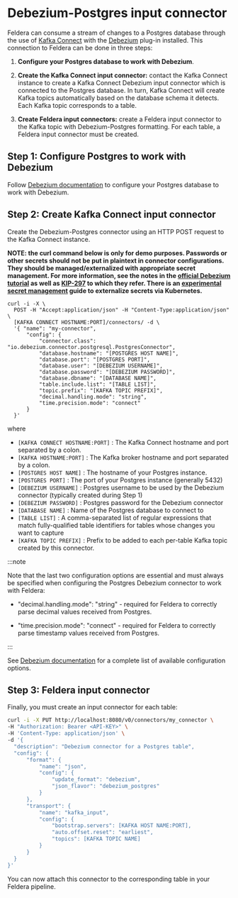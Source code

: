 # Debezium-Postgres input connector

Feldera can consume a stream of changes to a Postgres database through the use of
[Kafka Connect](https://docs.confluent.io/platform/current/connect/index.html)
with the [Debezium](https://debezium.io/) plug-in installed.
This connection to Feldera can be done in three steps:

1. **Configure your Postgres database to work with Debezium**.

2. **Create the Kafka Connect input connector:** contact the Kafka Connect instance
   to create a Kafka Connect Debezium input connector which is connected to the Postgres database.
   In turn, Kafka Connect will create Kafka topics automatically based on the database
   schema it detects. Each Kafka topic corresponds to a table.

3. **Create Feldera input connectors:** create a Feldera input connector to the
   Kafka topic with Debezium-Postgres formatting. For each table, a Feldera input
   connector must be created.

## Step 1: Configure Postgres to work with Debezium

Follow [Debezium documentation](https://debezium.io/documentation/reference/stable/connectors/postgresql.html#setting-up-postgresql)
to configure your Postgres database to work with Debezium.

## Step 2: Create Kafka Connect input connector

Create the Debezium-Postgres connector using an HTTP POST request to the
Kafka Connect instance.

**NOTE: the curl command below is only for demo purposes.
Passwords or other secrets should not be put in plaintext in connector configurations.
They should be managed/externalized with appropriate secret management.
For more information, see the notes in the
[official Debezium tutorial](https://debezium.io/documentation/reference/tutorial.html)
as well as [KIP-297](https://cwiki.apache.org/confluence/display/KAFKA/KIP-297%3A+Externalizing+Secrets+for+Connect+Configurations)
to which they refer. There is an [experimental secret management](../../enterprise/kubernetes-guides/secret-management) guide
to externalize secrets via Kubernetes.**

```
curl -i -X \
  POST -H "Accept:application/json" -H "Content-Type:application/json" \
  [KAFKA CONNECT HOSTNAME:PORT]/connectors/ -d \
  '{ "name": "my-connector",
      "config": {
          "connector.class": "io.debezium.connector.postgresql.PostgresConnector",
          "database.hostname": "[POSTGRES HOST NAME]",
          "database.port": "[POSTGRES PORT]",
          "database.user": "[DEBEZIUM USERNAME]",
          "database.password": "[DEBEZIUM PASSWORD]",
          "database.dbname": "[DATABASE NAME]",
          "table.include.list": "[TABLE LIST]",
          "topic.prefix": "[KAFKA TOPIC PREFIX]",
          "decimal.handling.mode": "string",
          "time.precision.mode": "connect"
      }
  }'
```

where
* `[KAFKA CONNECT HOSTNAME:PORT]` : The Kafka Connect hostname and port separated by a colon.
* `[KAFKA HOSTNAME:PORT]` : The Kafka broker hostname and port separated by a colon.
* `[POSTGRES HOST NAME]` : The hostname of your Postgres instance.
* `[POSTGRES PORT]` : The port of your Postgres instance (generally 5432)
* `[DEBEZIUM USERNAME]` : Postgres username to be used by the Debezium connector (typically created during Step 1)
* `[DEBEZIUM PASSWORD]` : Postgres password for the Debezium connector
* `[DATABASE NAME]` : Name of the Postgres database to connect to
* `[TABLE LIST]` : A comma-separated list of regular expressions that match fully-qualified table identifiers
   for tables whose changes you want to capture
* `[KAFKA TOPIC PREFIX]` : Prefix to be added to each per-table Kafka topic created by this connector.

:::note

Note that the last two configuration options are essential and must always be
specified when configuring the Postgres Debezium connector to work with Feldera:

* "decimal.handling.mode": "string" - required for Feldera to correctly parse decimal values received from Postgres.

* "time.precision.mode": "connect" - required for Feldera to correctly parse timestamp values received from Postgres.

:::

See [Debezium documentation](https://debezium.io/documentation/reference/stable/connectors/postgresql.html#postgresql-connector-properties)
for a complete list of available configuration options.

## Step 3: Feldera input connector

Finally, you must create an input connector for each table:

```bash
curl -i -X PUT http://localhost:8080/v0/connectors/my_connector \
-H "Authorization: Bearer <API-KEY>" \
-H 'Content-Type: application/json' \
-d '{
  "description": "Debezium connector for a Postgres table",
  "config": {
      "format": {
          "name": "json",
          "config": {
              "update_format": "debezium",
              "json_flavor": "debezium_postgres"
          }
      },
      "transport": {
          "name": "kafka_input",
          "config": {
              "bootstrap.servers": [KAFKA HOST NAME:PORT],
              "auto.offset.reset": "earliest",
              "topics": [KAFKA TOPIC NAME]
          }
      }
  }
}'
```

You can now attach this connector to the corresponding table in your Feldera pipeline.
